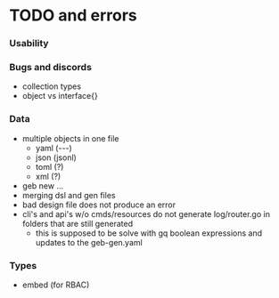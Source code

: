 # TODO and errors


### Usability


### Bugs and discords

- collection types
- object vs interface{}


### Data

- multiple objects in one file
  - yaml (---)
  - json (jsonl)
  - toml (?)
  - xml (?)
- geb new ...
- merging dsl and gen files 
- bad design file does not produce an error
- cli's and api's w/o cmds/resources do not generate log/router.go in folders that are still generated
  - this is supposed to be solve with gq boolean expressions and updates to the geb-gen.yaml


### Types

- embed (for RBAC)

